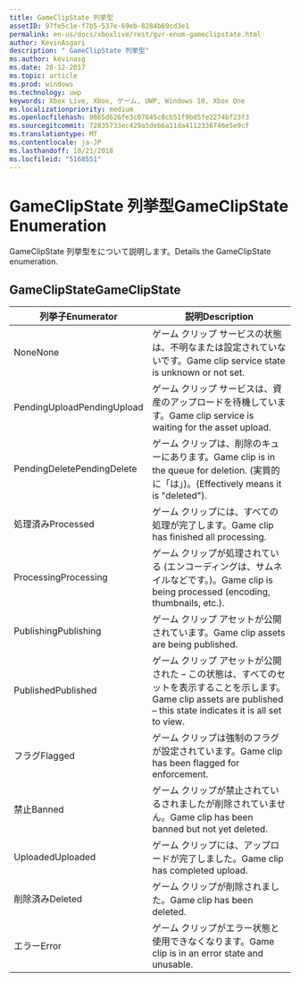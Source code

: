 ```yaml
---
title: GameClipState 列挙型
assetID: 97fe5c1e-f7b5-537e-69eb-8284b69cd3e1
permalink: en-us/docs/xboxlive/rest/gvr-enum-gameclipstate.html
author: KevinAsgari
description: " GameClipState 列挙型"
ms.author: kevinasg
ms.date: 20-12-2017
ms.topic: article
ms.prod: windows
ms.technology: uwp
keywords: Xbox Live, Xbox, ゲーム, UWP, Windows 10, Xbox One
ms.localizationpriority: medium
ms.openlocfilehash: 9865d626fe3c07645c8cb51f9bd5fe2274bf23f3
ms.sourcegitcommit: 72835733ec429a5deb6a11da4112336746e5e9cf
ms.translationtype: MT
ms.contentlocale: ja-JP
ms.lasthandoff: 10/21/2018
ms.locfileid: "5168551"
---
```

# <a name="gameclipstate-enumeration"></a><span data-ttu-id="16758-104">GameClipState 列挙型</span><span class="sxs-lookup"><span data-stu-id="16758-104">GameClipState Enumeration</span></span>
<span data-ttu-id="16758-105">GameClipState 列挙型をについて説明します。</span><span class="sxs-lookup"><span data-stu-id="16758-105">Details the GameClipState enumeration.</span></span> 
<a id="ID4ET"></a>

 
## <a name="gameclipstate"></a><span data-ttu-id="16758-106">GameClipState</span><span class="sxs-lookup"><span data-stu-id="16758-106">GameClipState</span></span>
 
| <b><span data-ttu-id="16758-107">列挙子</span><span class="sxs-lookup"><span data-stu-id="16758-107">Enumerator</span></span></b>| <b><span data-ttu-id="16758-108">説明</span><span class="sxs-lookup"><span data-stu-id="16758-108">Description</span></span></b>| 
| --- | --- | 
| <span data-ttu-id="16758-109">None</span><span class="sxs-lookup"><span data-stu-id="16758-109">None</span></span> | <span data-ttu-id="16758-110">ゲーム クリップ サービスの状態は、不明なまたは設定されていないです。</span><span class="sxs-lookup"><span data-stu-id="16758-110">Game clip service state is unknown or not set.</span></span>| 
| <span data-ttu-id="16758-111">PendingUpload</span><span class="sxs-lookup"><span data-stu-id="16758-111">PendingUpload</span></span> | <span data-ttu-id="16758-112">ゲーム クリップ サービスは、資産のアップロードを待機しています。</span><span class="sxs-lookup"><span data-stu-id="16758-112">Game clip service is waiting for the asset upload.</span></span>| 
| <span data-ttu-id="16758-113">PendingDelete</span><span class="sxs-lookup"><span data-stu-id="16758-113">PendingDelete</span></span> | <span data-ttu-id="16758-114">ゲーム クリップは、削除のキューにあります。</span><span class="sxs-lookup"><span data-stu-id="16758-114">Game clip is in the queue for deletion.</span></span> <span data-ttu-id="16758-115">(実質的に「は」)。</span><span class="sxs-lookup"><span data-stu-id="16758-115">(Effectively means it is "deleted").</span></span>| 
| <span data-ttu-id="16758-116">処理済み</span><span class="sxs-lookup"><span data-stu-id="16758-116">Processed</span></span> | <span data-ttu-id="16758-117">ゲーム クリップには、すべての処理が完了します。</span><span class="sxs-lookup"><span data-stu-id="16758-117">Game clip has finished all processing.</span></span>| 
| <span data-ttu-id="16758-118">Processing</span><span class="sxs-lookup"><span data-stu-id="16758-118">Processing</span></span>| <span data-ttu-id="16758-119">ゲーム クリップが処理されている (エンコーディングは、サムネイルなどです。)。</span><span class="sxs-lookup"><span data-stu-id="16758-119">Game clip is being processed (encoding, thumbnails, etc.).</span></span>| 
| <span data-ttu-id="16758-120">Publishing</span><span class="sxs-lookup"><span data-stu-id="16758-120">Publishing</span></span>| <span data-ttu-id="16758-121">ゲーム クリップ アセットが公開されています。</span><span class="sxs-lookup"><span data-stu-id="16758-121">Game clip assets are being published.</span></span>| 
| <span data-ttu-id="16758-122">Published</span><span class="sxs-lookup"><span data-stu-id="16758-122">Published</span></span>| <span data-ttu-id="16758-123">ゲーム クリップ アセットが公開された – この状態は、すべてのセットを表示することを示します。</span><span class="sxs-lookup"><span data-stu-id="16758-123">Game clip assets are published – this state indicates it is all set to view.</span></span>| 
| <span data-ttu-id="16758-124">フラグ</span><span class="sxs-lookup"><span data-stu-id="16758-124">Flagged</span></span>| <span data-ttu-id="16758-125">ゲーム クリップは強制のフラグが設定されています。</span><span class="sxs-lookup"><span data-stu-id="16758-125">Game clip has been flagged for enforcement.</span></span>| 
| <span data-ttu-id="16758-126">禁止</span><span class="sxs-lookup"><span data-stu-id="16758-126">Banned</span></span>| <span data-ttu-id="16758-127">ゲーム クリップが禁止されているされましたが削除されていません。</span><span class="sxs-lookup"><span data-stu-id="16758-127">Game clip has been banned but not yet deleted.</span></span>| 
| <span data-ttu-id="16758-128">Uploaded</span><span class="sxs-lookup"><span data-stu-id="16758-128">Uploaded</span></span>| <span data-ttu-id="16758-129">ゲーム クリップには、アップロードが完了しました。</span><span class="sxs-lookup"><span data-stu-id="16758-129">Game clip has completed upload.</span></span>| 
| <span data-ttu-id="16758-130">削除済み</span><span class="sxs-lookup"><span data-stu-id="16758-130">Deleted</span></span>| <span data-ttu-id="16758-131">ゲーム クリップが削除されました。</span><span class="sxs-lookup"><span data-stu-id="16758-131">Game clip has been deleted.</span></span>| 
| <span data-ttu-id="16758-132">エラー</span><span class="sxs-lookup"><span data-stu-id="16758-132">Error</span></span>| <span data-ttu-id="16758-133">ゲーム クリップがエラー状態と使用できなくなります。</span><span class="sxs-lookup"><span data-stu-id="16758-133">Game clip is in an error state and unusable.</span></span>| 
  
